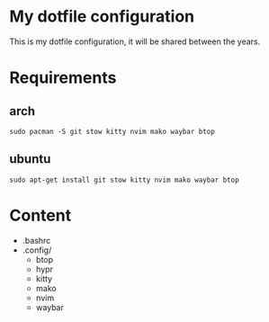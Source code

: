 # My dotfile configuration

This is my dotfile configuration, it will be shared between the years.

# Requirements

## arch

```shell
sudo pacman -S git stow kitty nvim mako waybar btop
```

## ubuntu

```shell
sudo apt-get install git stow kitty nvim mako waybar btop
```

# Content

- .bashrc
- .config/
    - btop
    - hypr
    - kitty
    - mako
    - nvim
    - waybar

